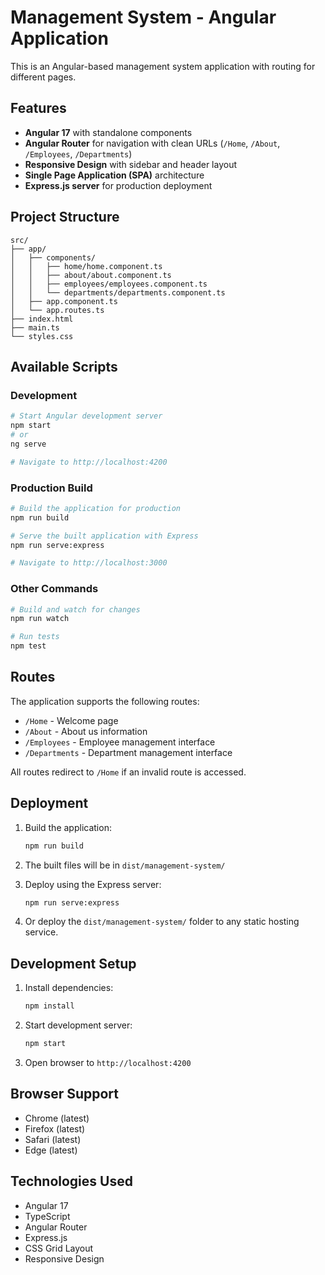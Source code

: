 # Management System - Angular Application

This is an Angular-based management system application with routing for different pages.

## Features

- **Angular 17** with standalone components
- **Angular Router** for navigation with clean URLs (`/Home`, `/About`, `/Employees`, `/Departments`)
- **Responsive Design** with sidebar and header layout
- **Single Page Application (SPA)** architecture
- **Express.js server** for production deployment

## Project Structure

```
src/
├── app/
│   ├── components/
│   │   ├── home/home.component.ts
│   │   ├── about/about.component.ts
│   │   ├── employees/employees.component.ts
│   │   └── departments/departments.component.ts
│   ├── app.component.ts
│   └── app.routes.ts
├── index.html
├── main.ts
└── styles.css
```

## Available Scripts

### Development
```bash
# Start Angular development server
npm start
# or
ng serve

# Navigate to http://localhost:4200
```

### Production Build
```bash
# Build the application for production
npm run build

# Serve the built application with Express
npm run serve:express

# Navigate to http://localhost:3000
```

### Other Commands
```bash
# Build and watch for changes
npm run watch

# Run tests
npm test
```

## Routes

The application supports the following routes:

- `/Home` - Welcome page
- `/About` - About us information
- `/Employees` - Employee management interface
- `/Departments` - Department management interface

All routes redirect to `/Home` if an invalid route is accessed.

## Deployment

1. Build the application:
   ```bash
   npm run build
   ```

2. The built files will be in `dist/management-system/`

3. Deploy using the Express server:
   ```bash
   npm run serve:express
   ```

4. Or deploy the `dist/management-system/` folder to any static hosting service.

## Development Setup

1. Install dependencies:
   ```bash
   npm install
   ```

2. Start development server:
   ```bash
   npm start
   ```

3. Open browser to `http://localhost:4200`

## Browser Support

- Chrome (latest)
- Firefox (latest)
- Safari (latest)
- Edge (latest)

## Technologies Used

- Angular 17
- TypeScript
- Angular Router
- Express.js
- CSS Grid Layout
- Responsive Design